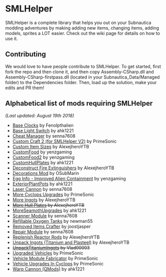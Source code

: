 # SMLHelper
SMLHelper is a complete library that helps you out on your Subnautica modding adventures by making adding new items, changing items, adding models, sprites a LOT easier. Check out the wiki page for details on how to use it.

## Contributing
We would love to have people contribute to SMLHelper. To get started, first fork the repo and then clone it, and then copy Assembly-CSharp.dll and Assembly-CSharp-firstpass.dll (located in your Subnautica_Data/Managed folder) to the Dependencies folder. Then, load up the solution, make your edits and PR them!

## Alphabetical list of mods requiring SMLHelper
_(Last updated: August 19th 2018)_

* [Base Clocks](https://www.nexusmods.com/subnautica/mods/75) by Fenolpthalien
* [Base Light Switch](https://www.nexusmods.com/subnautica/mods/46) by ahk1221
* [Cheat Manager](https://www.nexusmods.com/subnautica/mods/77) by senna7608
* [Custom Craft 2 (for SMLHelper V2)](https://www.nexusmods.com/subnautica/mods/114) by PrimeSonic
* [Custom Item Sizes](https://www.nexusmods.com/subnautica/mods/79) by AlexejheroYTB
* [CustomFood](https://www.nexusmods.com/subnautica/mods/73) by yenzgaming
* [CustomFood2](https://www.nexusmods.com/subnautica/mods/130) by yenzgaming
* [CustomHullPlates](https://www.nexusmods.com/subnautica/mods/95) by ahk1221
* [Deconstruct Fire Extinguishers](https://www.nexusmods.com/subnautica/mods/103) by AlexejheroYTB
* [Decorations Mod](https://www.nexusmods.com/subnautica/mods/102) by OSubMarin
* [Egg Info - Improved Alien Containment](https://www.nexusmods.com/subnautica/mods/81) by yenzgaming
* [ExteriorPlantPots](https://www.nexusmods.com/subnautica/mods/64) by ahk1221
* [Laser Cannon](https://www.nexusmods.com/subnautica/mods/136) by senna7608
* [More Cyclops Upgrades](https://www.nexusmods.com/subnautica/mods/101) by PrimeSonic
* [More Ingots](https://www.nexusmods.com/subnautica/mods/60) by AlexejheroYTB
* ~~[More Hull Plates](https://www.nexusmods.com/subnautica/mods/82) by AlexejheroYTB~~
* [MoreSeamothUpgrades](https://www.nexusmods.com/subnautica/mods/98) by ahk1221
* [Scanner Module](https://www.nexusmods.com/subnautica/mods/131) by senna7608
* [Refillable Oxygen Tanks](https://www.nexusmods.com/subnautica/mods/67) by newman55
* [Removed Items Crafter](https://www.nexusmods.com/subnautica/mods/120) by joostjasper
* [Repair Module](https://www.nexusmods.com/subnautica/mods/133) by senna7608
* [Replenish Reactor Rods](https://www.nexusmods.com/subnautica/mods/106) by AlexejheroYTB
* [Unpack Ingots (Titanium and Plasteel)](https://www.nexusmods.com/subnautica/mods/69) by AlexejheroYTB
* ~~[UnpackTitaniumIngots](https://www.nexusmods.com/subnautica/mods/57) by Vlad00003~~
* [Upgraded Vehicles](https://www.nexusmods.com/subnautica/mods/115) by PrimeSonic
* [Vehicle Module Fabricator](https://www.nexusmods.com/subnautica/mods/93) by PrimeSonic
* [Vehicle Upgrades In Cyclops](https://www.nexusmods.com/subnautica/mods/83) by PrimeSonic
* [Warp Cannon (QMods)](https://www.nexusmods.com/subnautica/mods/40) by ahk1221
